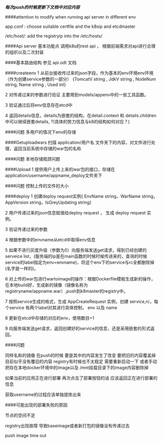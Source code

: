 ***每次push的时候更新下文档中对应内容***

####attention to modify when running api server in different env

app.conf : choose suitable certfile and the k8sip and etcdmaster

/etc/host/: add the registryip into the /etc/hosts/

####Api server 基本功能点
调用k8s的rest api ， 根据前端需求对api进行合理的组织以及二次封装

####基本路由结构
参见 api.odt 文档


####createenv
1 从前台接收传过来的json字段，作为基本的env环境env环境（作为创建service参数的一部分） {TomcatV string , JdkV    string , NodeNum string, Name    string , Used    int} 

2 对传递过来的参数进行验证 主要用到models/appenv中的一些工具函数。

3 验证通过后将env信息存在etcd中

4 返回details信息，details为嵌套的结构，在detail.context 和 details.children中可以继续嵌套details, ?(具体的势力信息与k8的结构如何对应？)

####问题
多用户的情况下env的存储

####Getuploadwars
扫描 application/用户名 文件夹下的内容，对文件进行处理，返回当前系统中存储的war包的名称

####问题
本地存储瓶颈问题

####Upload
1 提供用户上传上来的war包的接口，存储在application/username/appname_deploy文件夹下

####问题
控制上传的文件的大小

####deploy
1 创建deploy request实例{ EnvName  string，WarName   string，AppVersion string，IsGreyUpdating string}

2 用户传递过来的json信息赋值给deploy request ， 生成 deploy request 实例。

3 验证传递过来的参数

4 根据参数中的envname从etcd中取得env信息

5 如果不进行灰度升级（参数为0）向服务端发送get请求，得到已经创建的serveice list，(服务端的ip是在main函数的时候时候传进来的，查询的时候service的label指定为env=envname)，将这个env下的service与rc全都删除掉(名字是一样的)。

6 对上传的war包进行wartoimage的操作：根据Dockerfile模板生成新的操作，在本地build好，生成新的镜像（镜像名称为 registryname/appname.war）,push到k8master的registry中。

7 按照service生成的格式，生成 AppCreateRequest 实例，创建 service,rc，每个service 有两个label对其进行具体控制， env 以及 name

8 更新在etcd中存储的对应的env，使用数目+1

9 向服务端发送get请求，返回创建好的service的信息，还是采用嵌套的形式返回。 


####问题

同样名称的镜像 在push的时候 要是其中的内容发生了改变 要把旧的内容覆盖掉 目前似乎没有覆旧的内容 registry有时候也不太稳定 需要重新启动一下 或者手动把存在本地docker环境中的image以及 /mnt挂载目录下的image内容删除掉

如果当前的应用正在进行部署 再次点击了部署按钮的话 应该返回正在进行部署的信息

获取username的过程应该单独提炼出来


####可能出现的部署失败的原因

节点的空间不足

registry出现故障 导致baseimage或者新打包的镜像没有传递过去

push image time out




